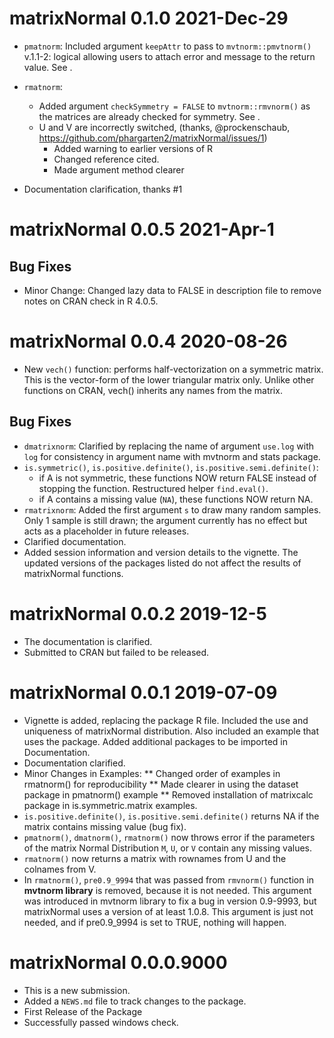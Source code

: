 
# matrixNormal 0.1.0 2021-Dec-29

  - `pmatnorm`: Included argument `keepAttr` to pass to
    `mvtnorm::pmvtnorm()` v.1.1-2: logical allowing users to attach
    error and message to the return value. See .

  - `rmatnorm`:
    
      - Added argument `checkSymmetry = FALSE` to `mvtnorm::rmvnorm()`
        as the matrices are already checked for symmetry. See .
      - U and V are incorrectly switched, (thanks, @prockenschaub,
        <https://github.com/phargarten2/matrixNormal/issues/1>)
          - Added warning to earlier versions of R
          - Changed reference cited.  
          - Made argument method clearer

  - Documentation clarification, thanks \#1

# matrixNormal 0.0.5 2021-Apr-1

## Bug Fixes

  - Minor Change: Changed lazy data to FALSE in description file to
    remove notes on CRAN check in R 4.0.5.

# matrixNormal 0.0.4 2020-08-26

  - New `vech()` function: performs half-vectorization on a symmetric
    matrix. This is the vector-form of the lower triangular matrix only.
    Unlike other functions on CRAN, vech() inherits any names from the
    matrix.

## Bug Fixes

  - `dmatrixnorm`: Clarified by replacing the name of argument `use.log`
    with `log` for consistency in argument name with mvtnorm and stats
    package.
  - `is.symmetric()`, `is.positive.definite()`,
    `is.positive.semi.definite()`:
      - if A is not symmetric, these functions NOW return FALSE instead
        of stopping the function. Restructured helper `find.eval()`.  
      - if A contains a missing value (`NA`), these functions NOW return
        NA.
  - `rmatrixnorm`: Added the first argument `s` to draw many random
    samples. Only 1 sample is still drawn; the argument currently has no
    effect but acts as a placeholder in future releases.
  - Clarified documentation.
  - Added session information and version details to the vignette. The
    updated versions of the packages listed do not affect the results of
    matrixNormal functions.

# matrixNormal 0.0.2 2019-12-5

  - The documentation is clarified.
  - Submitted to CRAN but failed to be released.

# matrixNormal 0.0.1 2019-07-09

  - Vignette is added, replacing the package R file. Included the use
    and uniqueness of matrixNormal distribution. Also included an
    example that uses the package. Added additional packages to be
    imported in Documentation.
  - Documentation clarified.
  - Minor Changes in Examples: \*\* Changed order of examples in
    rmatnorm() for reproducibility \*\* Made clearer in using the
    dataset package in pmatnorm() example \*\* Removed installation of
    matrixcalc package in is.symmetric.matrix examples.
  - `is.positive.definite()`, `is.positive.semi.definite()` returns NA
    if the matrix contains missing value (bug fix).
  - `pmatnorm()`, `dmatnorm()`, `rmatnorm()` now throws error if the
    parameters of the matrix Normal Distribution `M`, `U`, or `V`
    contain any missing values.
  - `rmatnorm()` now returns a matrix with rownames from U and the
    colnames from V.
  - In `rmatnorm()`, `pre0.9_9994` that was passed from `rmvnorm()`
    function in **mvtnorm library** is removed, because it is not
    needed. This argument was introduced in mvtnorm library to fix a bug
    in version 0.9-9993, but matrixNormal uses a version of at least
    1.0.8. This argument is just not needed, and if pre0.9\_9994 is set
    to TRUE, nothing will happen.

# matrixNormal 0.0.0.9000

  - This is a new submission.
  - Added a `NEWS.md` file to track changes to the package.
  - First Release of the Package
  - Successfully passed windows check.

